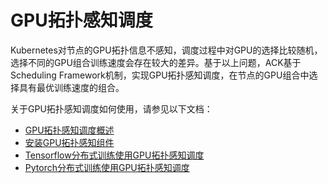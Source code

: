 # GPU拓扑感知调度

Kubernetes对节点的GPU拓扑信息不感知，调度过程中对GPU的选择比较随机，选择不同的GPU组合训练速度会存在较大的差异。基于以上问题，ACK基于Scheduling Framework机制，实现GPU拓扑感知调度，在节点的GPU组合中选择具有最优训练速度的组合。

关于GPU拓扑感知调度如何使用，请参见以下文档：

-   [GPU拓扑感知调度概述](/intl.zh-CN/Kubernetes集群用户指南/GPU/NPU/GPU调度/GPU拓扑感知调度/GPU拓扑感知调度概述.md)
-   [安装GPU拓扑感知组件](/intl.zh-CN/Kubernetes集群用户指南/GPU/NPU/GPU调度/GPU拓扑感知调度/安装GPU拓扑感知组件.md)
-   [Tensorflow分布式训练使用GPU拓扑感知调度](/intl.zh-CN/Kubernetes集群用户指南/GPU/NPU/GPU调度/GPU拓扑感知调度/Tensorflow分布式训练使用GPU拓扑感知调度.md)
-   [Pytorch分布式训练使用GPU拓扑感知调度](/intl.zh-CN/Kubernetes集群用户指南/GPU/NPU/GPU调度/GPU拓扑感知调度/Pytorch分布式训练使用GPU拓扑感知调度.md)

